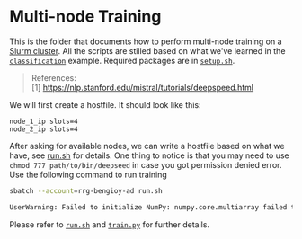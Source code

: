 # Multi-node Training
This is the folder that documents how to perform multi-node training on a [Slurm cluster](https://slurm.schedmd.com/documentation.html). All the scripts are stilled based on what we've learned in the [`classification`](../classification) example. Required packages are in [`setup.sh`](setup.sh).
> References: <br>
> [1] https://nlp.stanford.edu/mistral/tutorials/deepspeed.html

We will first create a hostfile. It should look like this:
```
node_1_ip slots=4
node_2_ip slots=4
```
After asking for available nodes, we can write a hostfile based on what we have, see [run.sh](run.sh) for details. One thing to notice is that you may need to use `chmod 777 path/to/bin/deepseed` in case you got permission denied error. Use the following command to run training
```bash
sbatch --account=rrg-bengioy-ad run.sh

UserWarning: Failed to initialize NumPy: numpy.core.multiarray failed to import (Triggered internally at  ../torch/csrc/utils/tensor_numpy.cpp:68.)

```

Please refer to [`run.sh`](run.sh) and [`train.py`](train.py) for further details.